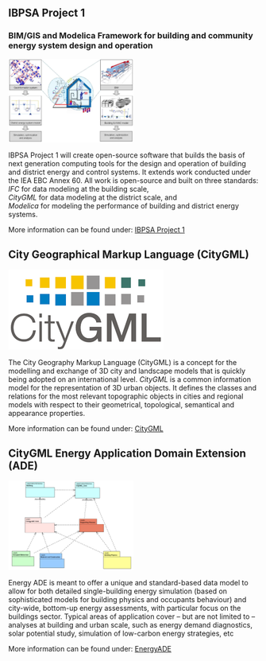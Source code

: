 ## IBPSA Project 1 
### BIM/GIS and Modelica Framework for building and community energy system design and operation
<!---![P1 Logo|512x397,20%](images/IBPSA_P1.png)-->
<img src="images/IBPSA_P1.png" width="50%">

IBPSA Project 1 will create open-source software that builds the basis of next generation computing tools for the design and operation of building and district energy and control systems. It extends work conducted under the IEA EBC Annex 60. All work is open-source and built on three standards:<br />
_IFC_ for data modeling at the building scale,<br/>
_CityGML_ for data modeling at the district scale, and<br/>
_Modelica_ for modeling the performance of building and district energy systems.

More information can be found under:
[IBPSA Project 1](https://ibpsa.github.io/project1/)


## City Geographical Markup Language (CityGML)
![CityGML Logo](images/CityGML.png)

The City Geography Markup Language (CityGML) is a concept for the modelling and exchange of 3D city and landscape models that is quickly being adopted on an international level. 
_CityGML_ is a common information model for the representation of 3D urban objects. 
It defines the classes and relations for the most relevant topographic objects in cities and regional models with respect to their geometrical, topological, semantical and appearance properties.

More information can be found under:
[CityGML](http://www.citygmlwiki.org/index.php?title=Citygml_Wiki)


## CityGML Energy Application Domain Extension (ADE)
<!---![Energy ADE|512x397,20%](images/EnergyADE.png)-->
<img src="images/EnergyADE.png" width="50%"> 

Energy ADE is meant to offer a unique and standard-based data model to allow for both detailed single-building energy simulation (based on sophisticated models for building physics and occupants behaviour) and city-wide, bottom-up energy assessments, with particular focus on the buildings sector. 
Typical areas of application cover – but are not limited to – analyses at building and urban scale, such as energy demand diagnostics, solar potential study, simulation of low-carbon energy strategies, etc

More information can be found under:
[EnergyADE](http://www.citygmlwiki.org/index.php/CityGML_Energy_ADE)
